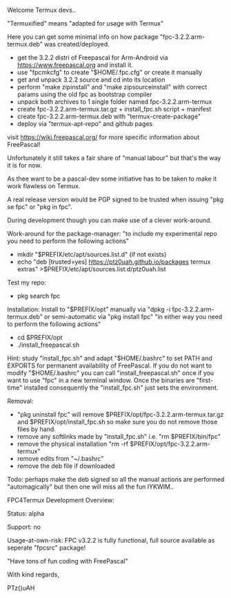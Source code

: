 Welcome Termux devs..

"Termuxified" means "adapted for usage with Termux"

Here you can get some minimal info on how package "fpc-3.2.2.arm-termux.deb" was created/deployed.
- get the 3.2.2 distri of Freepascal for Arm-Android via https://www.freepascal.org and install it.
- use "fpcmkcfg" to create "$HOME/.fpc.cfg" or create it manually
- get and unpack 3.2.2 source and cd into its location
- perform "make zipinstall" and "make zipsourceinstall" with correct params using the old fpc as bootstrap compiler
- unpack both archives to 1 single folder named fpc-3.2.2.arm-termux
- create fpc-3.2.2.arm-termux.tar.gz + install_fpc.sh script + manifest
- create fpc-3.2.2.arm-termux.deb with "termux-create-package"
- deploy via "termux-apt-repo" and github pages

visit https://wiki.freepascal.org/ for more specific information about FreePascal!

Unfortunately it still takes a fair share of "manual labour" but that's the way it is for now. 

As thee want to be a pascal-dev some initiative has to be taken to make it work flawless on Termux.

A real release version would be PGP signed to be trusted when issuing "pkg se fpc" or "pkg in fpc". 

During development though you can make use of a clever work-around.

Work-around for the package-manager:
"to include my experimental repo you need to perform the following actions"
- mkdir "$PREFIX/etc/apt/sources.list.d" (if not exists)
- echo  "deb [trusted=yes] https://ptz0uah.github.io/packages termux extras" >$PREFIX/etc/apt/sources.list.d/ptz0uah.list

Test my repo:
- pkg search fpc

Installation:
Install to "$PREFIX/opt" manually via "dpkg -i fpc-3.2.2.arm-termux.deb" or semi-automatic via "pkg install fpc"
"in either way you need to perform the following actions"
- cd $PREFIX/opt
- ./install_freepascal.sh
  
Hint: study "install_fpc.sh" and adapt "$HOME/.bashrc" to set PATH and EXPORTS for permanent availability of FreePascal.
If you do not want to modify "$HOME/.bashrc" you can call "install_freepascal.sh" once if you want to use "fpc" in a new terminal window.
Once the binaries are "first-time" installed consequently the "install_fpc.sh" just sets the environment.

Removal:
- "pkg uninstall fpc" will remove $PREFIX/opt/fpc-3.2.2.arm-termux.tar.gz and $PREFIX/opt/install_fpc.sh so make sure you do not remove those files by hand.
- remove any softlinks made by "install_fpc.sh" i.e. "rm $PREFIX/bin/fpc"
- remove the physical installation "rm -rf $PREFIX/opt/fpc-3.2.2.arm-termux"
- remove edits from "~/.bashrc"
- remove the deb file if downloaded
 
Todo: perhaps make the deb signed so all the manual actions are performed "automagically" but then one will miss all the fun IYKWIM..

FPC4Termux Development Overview:

Status: alpha

Support: no

Usage-at-own-risk: FPC v3.2.2 is fully functional, full source available as seperate "fpcsrc" package! 

"Have tons of fun coding with FreePascal"

With kind regards,

PTz()uAH
